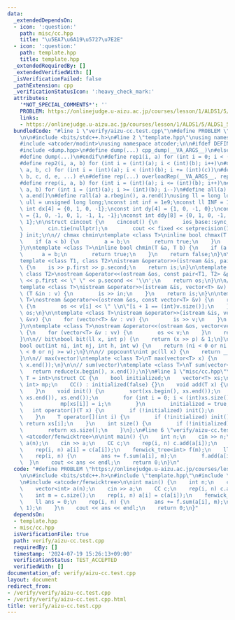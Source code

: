 ```yaml
---
data:
  _extendedDependsOn:
  - icon: ':question:'
    path: misc/cc.hpp
    title: "\u5EA7\u6A19\u5727\u7E2E"
  - icon: ':question:'
    path: template.hpp
    title: template.hpp
  _extendedRequiredBy: []
  _extendedVerifiedWith: []
  _isVerificationFailed: false
  _pathExtension: cpp
  _verificationStatusIcon: ':heavy_check_mark:'
  attributes:
    '*NOT_SPECIAL_COMMENTS*': ''
    PROBLEM: https://onlinejudge.u-aizu.ac.jp/courses/lesson/1/ALDS1/5/ALDS1_5_D
    links:
    - https://onlinejudge.u-aizu.ac.jp/courses/lesson/1/ALDS1/5/ALDS1_5_D
  bundledCode: "#line 1 \"verify/aizu-cc.test.cpp\"\n#define PROBLEM \"https://onlinejudge.u-aizu.ac.jp/courses/lesson/1/ALDS1/5/ALDS1_5_D\"\
    \n\n#include <bits/stdc++.h>\n#line 2 \"template.hpp\"\nusing namespace std;\n\
    #include <atcoder/modint>\nusing namespace atcoder;\n\n#ifdef DEFINED_ONLY_IN_LOCAL\n\
    #include <dump.hpp>\n#define dump(...) cpp_dump(__VA_ARGS__)\n#else\n#undef dump\n\
    #define dump(...)\n#endif\n#define rep1(i, a) for (int i = 0; i < (int)(a); i++)\n\
    #define rep2(i, a, b) for (int i = (int)(a); i < (int)(b); i++)\n#define rep3(i,\
    \ a, b, c) for (int i = (int)(a); i < (int)(b); i += (int)(c))\n#define overloadRep(a,\
    \ b, c, d, e, ...) e\n#define rep(...) overloadRep(__VA_ARGS__, rep3, rep2, rep1)(__VA_ARGS__)\n\
    #define rrep(i, a, b) for (int i = (int)(a); i <= (int)(b); i++)\n#define drep(i,\
    \ a, b) for (int i = (int)(a); i >= (int)(b); i--)\n#define all(a) a.begin(),\
    \ a.end()\n#define rall(a) a.rbegin(), a.rend()\nusing ll = long long;\nusing\
    \ ull = unsigned long long;\nconst int inf = 1e9;\nconst ll INF = 1e18;\nconst\
    \ int dx[4] = {0, 1, 0, -1};\nconst int dy[4] = {1, 0, -1, 0};\nconst int ddx[8]\
    \ = {1, 0, -1, 0, 1, -1, 1, -1};\nconst int ddy[8] = {0, 1, 0, -1, 1, -1, -1,\
    \ 1};\n\nstruct cincout {\n    cincout() {\n        ios_base::sync_with_stdio(false);\n\
    \        cin.tie(nullptr);\n        cout << fixed << setprecision(15);\n    }\n\
    } init;\n\n// chmax chmin\ntemplate <class T>\ninline bool chmax(T &a, T b) {\n\
    \    if (a < b) {\n        a = b;\n        return true;\n    }\n    return false;\n\
    }\n\ntemplate <class T>\ninline bool chmin(T &a, T b) {\n    if (a > b) {\n  \
    \      a = b;\n        return true;\n    }\n    return false;\n}\n\n// pair\n\
    template <class T1, class T2>\nistream &operator>>(istream &is, pair<T1, T2> &p)\
    \ {\n    is >> p.first >> p.second;\n    return is;\n}\n\ntemplate <class T1,\
    \ class T2>\nostream &operator<<(ostream &os, const pair<T1, T2> &p) {\n    os\
    \ << p.first << \" \" << p.second << '\\n';\n    return os;\n}\n\n// vector\n\
    template <class T>\nistream &operator>>(istream &is, vector<T> &v) {\n    for\
    \ (T &in : v) {\n        is >> in;\n    }\n    return is;\n}\n\ntemplate <class\
    \ T>\nostream &operator<<(ostream &os, const vector<T> &v) {\n    rep(i, (int)v.size())\
    \ {\n        os << v[i] << \" \\n\"[i + 1 == (int)v.size()];\n    }\n    return\
    \ os;\n}\n\ntemplate <class T>\nistream &operator>>(istream &is, vector<vector<T>>\
    \ &vv) {\n    for (vector<T> &v : vv) {\n        is >> v;\n    }\n    return is;\n\
    }\n\ntemplate <class T>\nostream &operator<<(ostream &os, vector<vector<T>> &vv)\
    \ {\n    for (vector<T> &v : vv) {\n        os << v;\n    }\n    return os;\n\
    }\n\n// bit\nbool bit(ll x, int p) {\n    return (x >> p) & 1;\n}\n\n// grid out\n\
    bool out(int ni, int nj, int h, int w) {\n    return (ni < 0 or ni >= h or nj\
    \ < 0 or nj >= w);\n}\n\n// popcount\nint pc(ll x) {\n    return __builtin_popcountll(x);\n\
    }\n\n// max(vector)\ntemplate <class T>\nT max(vector<T> x) {\n    return *max_element(x.begin(),\
    \ x.end());\n}\n\n// sum(vector)\ntemplate <class T>\nT sum(vector<T> x) {\n \
    \   return reduce(x.begin(), x.end());\n}\n#line 1 \"misc/cc.hpp\"\ntemplate <typename\
    \ T = int>\nstruct CC {\n    bool initialized;\n    vector<T> xs;\n    unordered_map<T,\
    \ int> mp;\n    CC() : initialized(false) {}\n    void add(T x) {\n        xs.push_back(x);\n\
    \    }\n    void init() {\n        sort(xs.begin(), xs.end());\n        xs.erase(unique(xs.begin(),\
    \ xs.end()), xs.end());\n        for (int i = 0; i < (int)xs.size(); i++) {\n\
    \            mp[xs[i]] = i;\n        }\n        initialized = true;\n    }\n \
    \   int operator()(T x) {\n        if (!initialized) init();\n        return mp[x];\n\
    \    }\n    T operator[](int i) {\n        if (!initialized) init();\n       \
    \ return xs[i];\n    }\n    int size() {\n        if (!initialized) init();\n\
    \        return xs.size();\n    }\n};\n#line 6 \"verify/aizu-cc.test.cpp\"\n#include\
    \ <atcoder/fenwicktree>\n\nint main() {\n    int n;\n    cin >> n;\n    vector<int>\
    \ a(n);\n    cin >> a;\n    CC c;\n    rep(i, n) c.add(a[i]);\n    int m = c.size();\n\
    \    rep(i, n) a[i] = c(a[i]);\n    fenwick_tree<int> f(m);\n    ll ans = 0;\n\
    \    rep(i, n) {\n        ans += f.sum(a[i], m);\n        f.add(a[i], 1);\n  \
    \  }\n    cout << ans << endl;\n    return 0;\n}\n"
  code: "#define PROBLEM \"https://onlinejudge.u-aizu.ac.jp/courses/lesson/1/ALDS1/5/ALDS1_5_D\"\
    \n\n#include <bits/stdc++.h>\n#include \"template.hpp\"\n#include \"misc/cc.hpp\"\
    \n#include <atcoder/fenwicktree>\n\nint main() {\n    int n;\n    cin >> n;\n\
    \    vector<int> a(n);\n    cin >> a;\n    CC c;\n    rep(i, n) c.add(a[i]);\n\
    \    int m = c.size();\n    rep(i, n) a[i] = c(a[i]);\n    fenwick_tree<int> f(m);\n\
    \    ll ans = 0;\n    rep(i, n) {\n        ans += f.sum(a[i], m);\n        f.add(a[i],\
    \ 1);\n    }\n    cout << ans << endl;\n    return 0;\n}"
  dependsOn:
  - template.hpp
  - misc/cc.hpp
  isVerificationFile: true
  path: verify/aizu-cc.test.cpp
  requiredBy: []
  timestamp: '2024-07-19 15:26:13+09:00'
  verificationStatus: TEST_ACCEPTED
  verifiedWith: []
documentation_of: verify/aizu-cc.test.cpp
layout: document
redirect_from:
- /verify/verify/aizu-cc.test.cpp
- /verify/verify/aizu-cc.test.cpp.html
title: verify/aizu-cc.test.cpp
---
```

